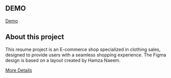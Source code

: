 ## DEMO
[Demo](https://nextjs-shopco.vercel.app/)

## About this project
This resume project is an E-commerce shop specialized in clothing sales, designed to provide users with a seamless shopping experience. The Figma design is based on a layout created by Hamza Naeem.

[More Details](https://nextjs-shopco.vercel.app/about)


